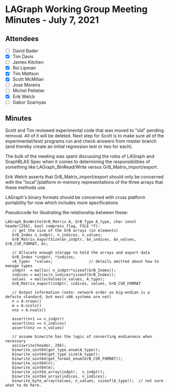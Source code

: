 # LAGraph Working Group Meeting Minutes - July 7, 2021

## Attendees
- [ ] David Bader
- [X] Tim Davis
- [ ] James Kitchen
- [X] Roi Lipman
- [X] Tim Mattson
- [X] Scott McMillan
- [ ] Jose Moreira
- [ ] Michel Pelletier
- [X] Erik Welch
- [ ] Gabor Szarnyas

## Minutes

Scott and Tim reviewed experimental code that was moved to "old" pending removal.  All of it will be deleted.  Next step for Scott is to make sure all of the experimental/test/ programs run and check answers from master branch (and thereby create an initial regression test or two for each).

The bulk of the meeting was spent discussing the roles of LAGraph and GraphBLAS Spec when it comes to determining the responsibilities of something like LAGraph_BinRead/Write versus GrB_Matrix_import/export.

Erik Welch asserts that GrB_Matrix_import/export should only be concerned with the "local"/platform in-memory representations of the three arrays that these methods use.

LAGraph's binary formats should be concerned with cross platform portability for now which includes more specifications

Pseudocode for illustrating the relationship between these:

```
LAGraph_BinWrite(GrB_Matrix A, GrB_Type A_type, char const header[256], bool compress_flag, FILE *f):
   // get the size of the GrB arrays (in elements)
   GrB_Index n_indptr, n_indices, n_values;
   GrB_Matrix_exportSize(&n_indptr, &n_indices, &n_values, GrB_CSR_FORMAT, A);
   
   // Allocate enough storage to hold the arrays and export data
   GrB_Index *indptr, *indices;
   <A_type>  *values;                // details omitted about how to manage types
   indptr  = malloc( n_indptr*sizeof(GrB_Index));
   indices = malloc(n_indices*sizeof(GrB_Index));
   values  = mallocValues(n_values, A_type);
   GrB_Matrix_export(indptr, indices, values, GrB_CSR_FORMAT
   
   // Output information (note: network order as big-endian is a defacto standard, but most x86 systems are not) 
   n = A.nrows()
   m = A.ncols()
   nnz = A.nvals()
   
   assert(n+1 == n_indptr)
   assert(nnz == n_indices)
   assert(nnz == n_values)
   
   // assume binwrite has the logic of converting endianness when necessary
   asciiwrite(header, 256);
   binwrite_uint64(get_type_enum(A_type));
   binwrite_uint64(get_type_size(A_type));
   binwrite_uint64(get_format_enum(GrB_CSR_FORMAT));
   binwrite_uint64(n);
   binwrite_uint64(m);
   binwrite_uint64_array(indptr,  n_indptr);
   binwrite_uint64_array(indices, n_indices);
   binwrite_byte_array(values, n_values, sizeof(A_type));  // not sure what to do here.
```